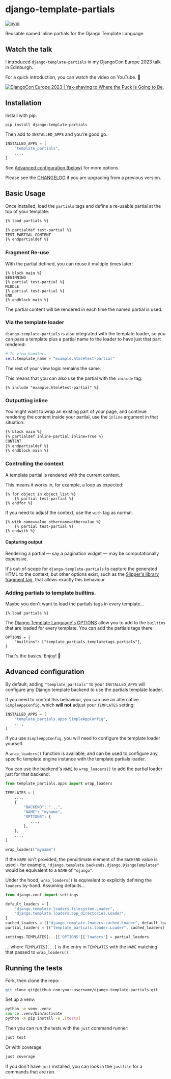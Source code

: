 # django-template-partials

[![pypi](https://img.shields.io/pypi/v/django-template-partials.svg)](https://pypi.org/project/django-template-partials/)

Reusable named inline partials for the Django Template Language.

## Watch the talk

I introduced `django-template-partials` in my DjangoCon Europe 2023 talk in Edinburgh.

For a quick introduction, you can watch the video on YouTube. 🍿

[![DjangoCon Europe 2023 | Yak-shaving to Where the Puck is Going to Be.](https://img.youtube.com/vi/_3oGI4RC52s/0.jpg)](https://www.youtube.com/watch?v=_3oGI4RC52s)

## Installation

Install with pip:

```bash
pip install django-template-partials
```

Then add to `INSTALLED_APPS` and you're good go.

```python
INSTALLED_APPS = [
    "template_partials",
    ...,
]
```

See <a href="#advanced-configuration">Advanced configuration (below)</a> for
more options.

Please see the [CHANGELOG](./CHANGELOG.md) if you are upgrading from a previous version.

## Basic Usage

Once installed, load the `partials` tags and define a re-usable partial at the top of your template:

```html
{% load partials %}

{% partialdef test-partial %}
TEST-PARTIAL-CONTENT
{% endpartialdef %}
```

### Fragment Re-use

With the partial defined, you can reuse it multiple times later:

```
{% block main %}
BEGINNING
{% partial test-partial %}
MIDDLE
{% partial test-partial %}
END
{% endblock main %}
```

The partial content will be rendered in each time the named partial is used.


### Via the template loader

`django-template-partials` is also integrated with the template loader, so you
can pass a template plus a partial name to the loader to have just that part
rendered:

```python
# In view handler…
self.template_name = "example.html#test-partial"
```

The rest of your view logic remains the same.

This means that you can also use the partial with the `include` tag:

```html+django
{% include "example.html#test-partial" %}
```

### Outputting inline

You might want to wrap an existing part of your page, and continue rendering
the content inside your partial, use the `inline` argument in that situation:

```html
{% block main %}
{% partialdef inline-partial inline=True %}
CONTENT
{% endpartialdef %}
{% endblock main %}
```

### Controlling the context

A template partial is rendered with the current context.

This means it works in, for example, a loop as expected:

```html+django
{% for object in object_list %}
    {% partial test-partial %}
{% endfor %}
```

If you need to adjust the context, use the `with` tag as normal:

```html+django
{% with name=value othername=othervalue %}
    {% partial test-partial %}
{% endwith %}
```

#### Capturing output

Rendering a partial — say a pagination widget — may be computationally expensive.

It's out-of-scope for `django-template-partials` to capture the generated HTML
to the context, but other options exist, such as the [Slipper's library
fragment tag](https://mitchel.me/slippers/docs/template-tags-filters/#fragment),
that allows exactly this behaviour.


### Adding partials to template builtins.

Maybe you don't want to load the partials tags in every template…

```html+django
{% load partials %}
```

The [Django Template Language's OPTIONS](https://docs.djangoproject.com/en/4.2/topics/templates/#django.template.backends.django.DjangoTemplates)
allow you to add to the `builtins` that are loaded for every template. You can
add the partials tags there:

```
OPTIONS = {
    "builtins": ["template_partials.templatetags.partials"],
}
```


That's the basics. Enjoy! 🚀


<h2 id="advanced-configuration">Advanced configuration</h2>

By default, adding `"template_partials"` to your `INSTALLED_APPS` will
configure any Django template backend to use the partials template loader.

If you need to control this behaviour, you can use an alternative
`SimpleAppConfig`, which **will not** adjust your `TEMPLATES` setting:

```python
INSTALLED_APPS = [
    "template_partials.apps.SimpleAppConfig",
    ...,
]
```

If you use `SimpleAppConfig`, you will need to configure the template loader yourself.

A `wrap_loaders()` function is available, and can be used to configure any
specific template engine instance with the template partials loader.

You can use the backend's [`NAME`](https://docs.djangoproject.com/en/4.2/ref/settings/#std-setting-TEMPLATES-NAME)
to `wrap_loaders()` to add the partial loader just for that backend:

```python
from template_partials.apps import wrap_loaders

TEMPLATES = [
    ...,
    {
        "BACKEND": "...",
        "NAME": "myname",
        "OPTIONS": {
           ...,
        },
    },
    ...,
]

wrap_loaders("myname")
```

If the `NAME` isn't provided, the penultimate element of the `BACKEND` value is
used - for example, `"django.template.backends.django.DjangoTemplates"` would
be equivalent to a `NAME` of `"django"`.

Under the hood, `wrap_loaders()` is equivalent to explicitly defining the
`loaders` by-hand. Assuming defaults…

```python
from django.conf import settings

default_loaders = [
    "django.template.loaders.filesystem.Loader",
    "django.template.loaders.app_directories.Loader",
]
cached_loaders = [("django.template.loaders.cached.Loader", default_loaders)]
partial_loaders = [("template_partials.loader.Loader", cached_loaders)]

settings.TEMPLATES[...]['OPTIONS']['loaders'] = partial_loaders
```

… where `TEMPLATES[...]` is the entry in `TEMPLATES` with the `NAME` matching
that passed to `wrap_loaders()`.


## Running the tests

Fork, then clone the repo:

```sh
git clone git@github.com:your-username/django-template-partials.git
```

Set up a venv:

```sh
python -m venv .venv
source .venv/bin/activate
python -m pip install -e .[tests]
```

Then you can run the tests with the `just` command runner:

```sh
just test
```

Or with coverage:

```sh
just coverage
```

If you don't have `just` installed, you can look in the `justfile` for a
commands that are run.
